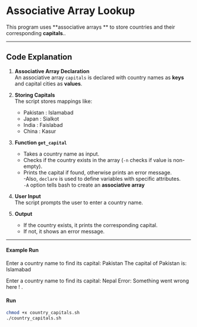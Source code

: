 # Associative Array Lookup  

This program   uses  **associative arrays ** to store countries and their corresponding **capitals**..  

---

## Code Explanation  

1. **Associative Array Declaration**  
   An associative array `capitals` is declared with country names as **keys** and capital cities as **values**.

2. **Storing Capitals**  
   The script stores mappings like:  
   - Pakistan  : Islamabad  
   - Japan  : Sialkot  
   - India  : Faislabad  
   - China  : Kasur  

3. **Function `get_capital`**  
   - Takes a country name as input.  
   - Checks if the country exists in the array (`-n` checks if value is non-empty).  
   - Prints the capital if found, otherwise prints an error message.  
   -Also,
    `declare` is used to define variables with specific attributes.  
    `-A` option tells bash to create an **associative array**

4. **User Input**  
   The script prompts the user to enter a country name.  

5. **Output**  
   - If the country exists, it prints the corresponding capital.  
   - If not, it shows an error message.  

---

#### Example Run  

Enter a country name to find its capital:
Pakistan
The capital of Pakistan is: Islamabad

Enter a country name to find its capital:
Nepal
Error: Something went wrong here ! .

#### Run

```bash
chmod +x country_capitals.sh
./country_capitals.sh
```